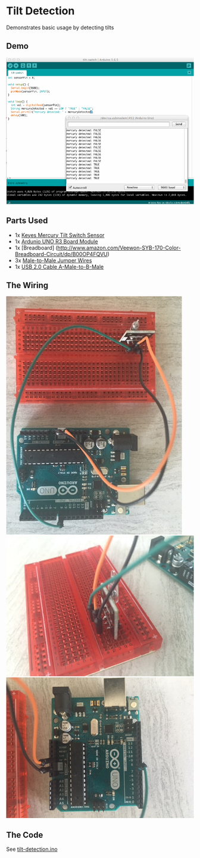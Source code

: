 # Tilt Detection
Demonstrates basic usage by detecting tilts

## Demo
![Tilt Detection Demo](detect-tilt-example-01.gif)

## Parts Used
* 1x [Keyes Mercury Tilt Switch Sensor](http://www.amazon.com/Mercury-switch-module-for-arduino/dp/B013GBZO8W)
* 1x [Ardunio UNO R3 Board Module](http://www.amazon.com/Arduino-Board-Module-ATmega328P-Blue/dp/B01A0MONA0)
* 1x [Breadboard] (http://www.amazon.com/Veewon-SYB-170-Color-Breadboard-Circuit/dp/B00OP4FQVU)
* 3x [Male-to-Male Jumper Wires](http://www.amazon.com/Phantom-YoYo-Dupont-Cable-10cm/dp/B00KOL8O6C)
* 1x [USB 2.0 Cable A-Male-to-B-Male](http://www.amazon.com/AmazonBasics-USB-2-0-Cable--Male/dp/B00NH11KIK)

## The Wiring
![Wiring Example 1](wiring-01.jpg)
![Wiring Example 2](wiring-02.JPG)
![Wiring Example 3](wiring-03.JPG)

## The Code
See [tilt-detection.ino](tilt-detection.ino)